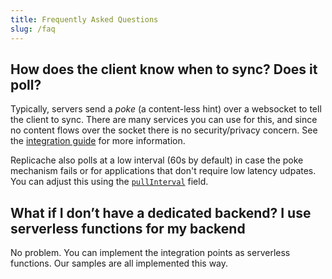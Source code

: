 ```yaml
---
title: Frequently Asked Questions
slug: /faq
---
```


## How does the client know when to sync? Does it poll?

Typically, servers send a *poke* (a content-less hint) over a websocket to tell the client to sync. There are many services you can use for this, and since no content flows over the socket there is no security/privacy concern. See the [integration guide](/integration#step-8-poke) for more information.

Replicache also polls at a low interval (60s by default) in case the poke mechanism fails or for applications that don't require low latency udpates. You can adjust this using the [`pullInterval`](api/interfaces/replicacheoptions#pullinterval) field.

## What if I don’t have a dedicated backend? I use serverless functions for my backend

No problem. You can implement the integration points as serverless functions. Our samples are all implemented this way.
